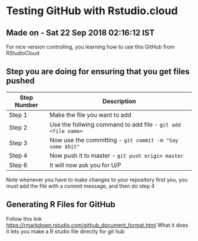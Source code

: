 # Testing GitHub with Rstudio.cloud

## Made on  - Sat 22 Sep 2018 02:16:12 IST

For nice version controlling, you learning how to use this GitHub from RStudioCloud

## Step you are doing for ensuring that you get files pushed 

Step Number | Description 
--- | ---
Step 1 | Make the file you want to add 
Step 2 | Use the follwing command to add file - `git add  <file name>`
Step 3 | Now use the committing  - `git commit -m "Say some $hit"`
Step 4 | Now push it to master - `git push origin master` 
Step 6 | It will now ask you for U/P

Note whenever you have to make changes to your repository first you, you must add the file with a 
commit message, and then do step 4 

## Generating R Files for GitHub
Follow this link 
https://rmarkdown.rstudio.com/github_document_format.html 
What it does it lets you make a R studio file directly for git hub 
